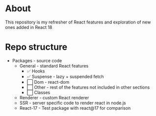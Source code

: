 # About

This repository is my refresher of React features and exploration of new ones added in React 18

# Repo structure

- Packages - source code
  - General - standard React features
    - ✅ Hooks
    - ✅ Suspense - lazy + suspended fetch
    - ⬜ Dom - react-dom
    - ⬜ Other - rest of the features not included in other sections
    - ⬜ Classes
  - Renderer - custom React renderer
  - SSR - server specific code to render react in node.js
  - React-17 - Test package with react@17 for comparison
